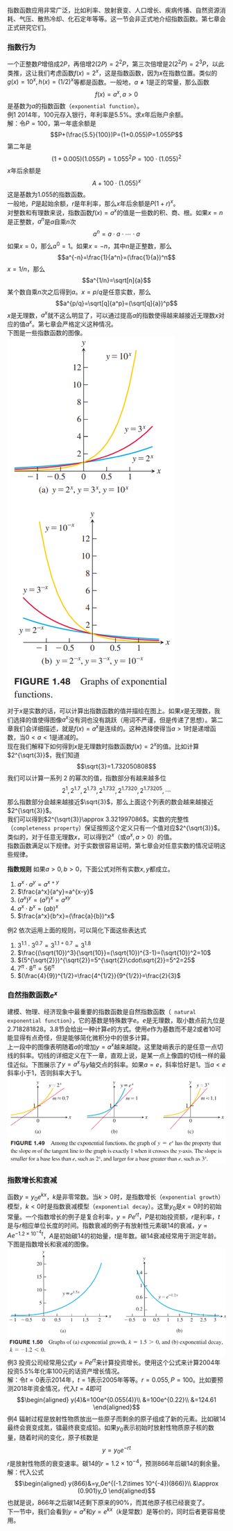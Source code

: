 指数函数应用非常广泛，比如利率、放射衰变、人口增长、疾病传播、自然资源消耗、气压、散热冷却、化石定年等等。这一节会非正式地介绍指数函数。第七章会正式研究它们。

### 指数行为
一个正整数$P$增倍成$2P$，再倍增$2(2P)=2^2P$，第三次倍增是$2(2^2P)=2^3P$，以此类推，这让我们考虑函数$f(x)=2^x$，这是指数函数，因为$x$在指数位置。类似的$g(x)=10^x,h(x)=(1/2)^x$等都是函数。一般地，$a\neq 1$是正的常量，那么函数
$$f(x)=a^x,a>0$$
是基数为$a$的指数函数（`exponential function`）。  
例1 2014年，100元存入银行，年利率是$5.5\%$。求$x$年后账户余额。  
解：令$P=100$，第一年底余额是
$$P+(\frac{5.5}{100})P=(1+0.055)P=1.055P$$
第二年是
$$(1+0.005)(1.055P)=1.055^2P=100\cdot(1.055)^2$$
$x$年后余额是
$$A+100\cdot(1.055)^x$$
这是基数为1.055的指数函数。  
一般地，$P$是起始余额，$r$是年利率，那么$x$年后余额是$P(1+r)^x$。  
对整数和有理数来说，指数函数$f(x)=a^x$的值是一些数的积、商、根。如果$x=n$是正整数，$a^n$是$a$自乘$n$次
$$a^n=a\cdot a\cdot\cdots\cdot a$$
如果$x=0$，那么$a^0=1$。如果$x=-n$，其中$n$是正整数，那么
$$a^{-n}=\frac{1}{a^n}=(\frac{1}{a})^n$$
$x=1/n$，那么
$$a^{1/n}=\sqrt[n]{a}$$
某个数自乘$n$次之后得到$a$。$x=p/q$是任意实数，那么
$$a^{p/q}=\sqrt[q]{a^p}=(\sqrt[q]{a})^p$$
$x$是无理数，$a^x$就不这么明显了，可以通过提高$a$的指数使得越来越接近无理数$x$对应的值$a^x$。第七章会严格定义这种情况。  
下图是一些指数函数的图像。  
![](040.010.png)  
对于$x$是实数的话，可以计算出指数函数的值并描绘在图上。如果$x$是无理数，我们选择的值使得图像$a^x$没有洞也没有跳跃（用词不严谨，但是传递了思想）。第二章我们会详细描述，就是$f(x)=a^x$是连续的。这种选择使得当$a>1$时是递增函数，当$0<a<1$是递减的。  
现在我们解释下如何得到$x$是无理数时指数函数$f(x)=2^x$的值。比如计算$2^{\sqrt{3}}$，我们知道
$$\sqrt{3}=1.732050808$$
我们可以计算一系列 $2$ 的幂次的值，指数部分有越来越多位
$$2^1,2^{1.7},2^{1.73},2^{1.732},2^{1.7320},2^{1.73205},\cdots$$
那么指数部分会越来越接近$\sqrt{3}$，那么上面这个列表的数会越来越接近$2^{\sqrt{3}}$。  
我们可以得到$2^{\sqrt{3}}\approx 3.321997086$。实数的完整性（`completeness property`）保证按照这个定义只有一个值对应$2^{\sqrt{3}}$。类似的，对于任意无理数$x$，可以得到$2^x$（或$a^x,a>0$）的值。  
指数函数满足以下规律。对于实数很容易证明，第七章会对任意实数的情况证明这些规律。  

**指数规则**
如果$a>0,b>0$，下面公式对所有实数$x,y$都成立。
1. $a^x\cdot a^y=a^{x+y}$
2. $\frac{a^x}{a^y}=a^{x-y}$
3. $(a^x)^y=(a^y)^x=a^{xy}$
4. $a^x\cdot b^x=(ab)^x$
5. $\frac{a^x}{b^x}=(\frac{a}{b})^x$

例2 依次运用上面的规则，可以简化下面这些表达式
1. $3^{1.1}\cdot 3^{0.7}=3^{1.1+0.7}=3^{1.8}$
2. $\frac{(\sqrt{10})^3}{\sqrt{10}}=(\sqrt{10})^{3-1}=(\sqrt{10})^2=10$
3. $(5^{\sqrt{2}})^{\sqrt{2}}=5^{\sqrt{2}\cdot\sqrt{2}}=5^2=25$
4. $7^{\pi}\cdot 8^{\pi}=56^{\pi}$
5. $(\frac{4}{9})^{1/2}=\frac{4^{1/2}}{9^{1/2}}=\frac{2}{3}$

### 自然指数函数$e^x$
建模、物理、经济现象中最重要的指数函数是自然指数函数（` natural exponential function`），它的基数是特殊数字$e$。$e$是无理数，取小数点前九位是$2.718281828$。3.8节会给出一种计算$e$的方式。使用$e$作为基数而不是2或者10可能显得有点奇怪，但是能够简化微积分中的很多计算。  
上一段中的图像表明随着$a$的增加$y=a^x$越来越陡。这里陡峭表示的是任意一点切线的斜率。切线的详细定义在下一章，直观上说，是某一点上像圆的切线一样的最佳近似。下图展示了$y=a^x$与$y$轴交点的斜率。如果$a=e$，斜率恰好是1。当$a<e$斜率小于1，否则斜率大于1。  
![](040.020.png)

### 指数增长和衰减
函数$y=y_0e^{kx}$，$k$是非零常数。当$k>0$时，是指数增长（`exponential growth`）模型，$k<0$时是指数衰减模型（`exponential decay`）。这里$y_0$是$x=0$时的初始常量。一个指数增长的例子是复合利率，$y=Pe^{rt}$，$P$是初始投资额，$r$是利率，$t$是与$r$相应单位长度的时间。指数衰减的例子有放射性元素碳14的衰减，$y=Ae^{-1.2\times 10^{-4}t}$，$A$是初始碳14的初始量，$t$是年数。碳14衰减经常用于测定年龄。下图是指数增长和衰减的图像。  
![](040.030.png)  
例3 投资公司经常用公式$y=Pe^{rt}$来计算投资增长。使用这个公式来计算2004年投资5.5%年化率100元的话资产增长情况。  
解：令$t=0$表示2014年，$t=1$表示2005年等等。$r=0.055,P=100$。比如要预测2018年资金情况，代入$t=4$即可
$$\begin{aligned}
y(4)&=100e^{0.055(4)}\\
&=100e^{0.22}\\
&=124.61
\end{aligned}$$
例4 辐射过程是放射性物质放出一些原子而剩余的原子组成了新的元素。比如碳14最终会衰变成氮，镭最终衰变成铅。如果$y_0$表示初始时放射性物质原子核的数量，随着时间的变化，原子核数是
$$y=y_0e^{-rt}$$
$r$是放射性物质的衰变速率。碳14的$r=1.2\times 10^{-4}$，预测866年后碳14的剩余量。  
解：代入公式
$$\begin{aligned}
y(866)&=y_0e^{(-1.2\times 10^{-4})(866)}\\
&\approx (0.901)y_0
\end{aligned}$$
也就是说，866年之后碳14还剩下原来的90%，而其他原子核已经衰变了。  
下一节中，我们会看到$y=a^x$和$y=e^{kx}$（$k$是常数）是等价的，同时后者更容易使用。
